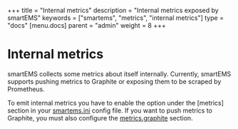 +++
title = "Internal metrics"
description = "Internal metrics exposed by smartEMS"
keywords = ["smartems", "metrics", "internal metrics"]
type = "docs"
[menu.docs]
parent = "admin"
weight = 8
+++

# Internal metrics

smartEMS collects some metrics about itself internally. Currently, smartEMS supports pushing metrics to Graphite or exposing them to be scraped by Prometheus.

To emit internal metrics you have to enable the option under the [metrics] section in your [smartems.ini](http://docs.smartems.org/installation/configuration/#enabled-6) config file. If you want to push metrics to Graphite, you must also configure the [metrics.graphite](http://docs.smartems.org/installation/configuration/#metrics-graphite) section.
